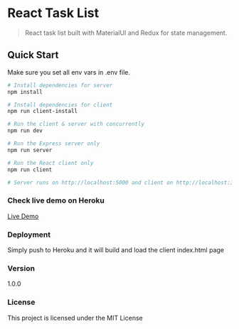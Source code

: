# React Task List

> React task list built with MaterialUI and Redux for state management.

## Quick Start

Make sure you set all env vars in .env file.

```bash
# Install dependencies for server
npm install

# Install dependencies for client
npm run client-install

# Run the client & server with concurrently
npm run dev

# Run the Express server only
npm run server

# Run the React client only
npm run client

# Server runs on http://localhost:5000 and client on http://localhost:3000
```

### Check live demo on Heroku

[Live Demo](https://react-task-list.herokuapp.com/)

### Deployment

Simply push to Heroku and it will build and load the client index.html page

### Version

1.0.0

### License

This project is licensed under the MIT License